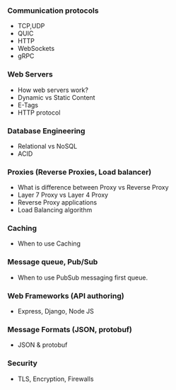 ### Communication protocols
- TCP,UDP
- QUIC
- HTTP
- WebSockets
- gRPC

### Web Servers
- How web servers work?
- Dynamic vs Static Content
- E-Tags 
- HTTP protocol 

### Database Engineering
- Relational vs NoSQL
- ACID

### Proxies (Reverse Proxies, Load balancer) 
- What is difference between Proxy vs Reverse Proxy
- Layer 7 Proxy vs Layer 4 Proxy 
- Reverse Proxy applications
- Load Balancing algorithm

### Caching
- When to use Caching

### Message queue, Pub/Sub 
- When to use PubSub messaging first queue.

### Web Frameworks (API authoring)
- Express, Django, Node JS 
  
### Message Formats (JSON, protobuf)
- JSON & protobuf 

### Security
- TLS, Encryption, Firewalls  